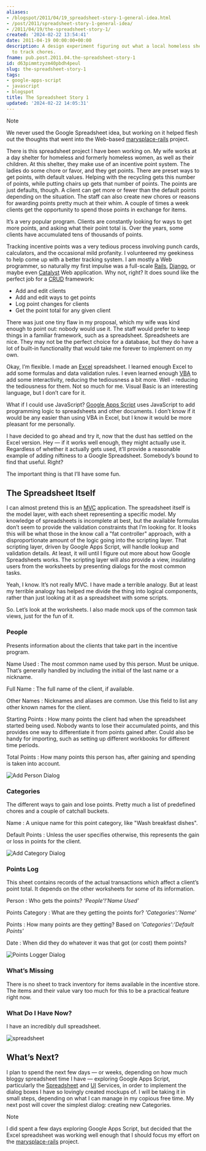 ```yaml
---
aliases:
- /blogspot/2011/04/19_spreadsheet-story-1-general-idea.html
- /post/2011/spreadsheet-story-1-general-idea/
- /2011/04/19/the-spreadsheet-story-1/
created: '2024-02-22 13:54:41'
date: 2011-04-19 00:00:00+00:00
description: A design experiment figuring out what a local homeless shelter needs
  to track chores.
fname: pub.post.2011.04.the-spreadsheet-story-1
id: d63pimmtzyzm40pbdh4peul
slug: the-spreadsheet-story-1
tags:
- google-apps-script
- javascript
- blogspot
title: The Spreadsheet Story 1
updated: '2024-02-22 14:05:31'
---
```


> [!NOTE]
> We never used the Google Spreadsheet idea, but working on it helped flesh out the thoughts that went into the Web-based [marysplace-rails](https://github.com/brianwisti/marysplace-rails) project.

There is this spreadsheet project I have been working on. My wife works at a day shelter for homeless and formerly homeless women, as well as their children. At this shelter, they make use of an incentive point system. The ladies do some chore or favor, and they get points. There are preset ways to get points, with default values. Helping with the recycling gets this number of points, while putting chairs up gets that number of points. The points are just defaults, though. A client can get more or fewer than the default points depending on the situation. The staff can also create new chores or reasons for awarding points pretty much at their whim. A couple of times a week clients get the opportunity to spend those points in exchange for items.

It’s a very popular program. Clients are constantly looking for ways to get more points, and asking what their point total is. Over the years, some clients have accumulated tens of thousands of points.

Tracking incentive points was a very tedious process involving punch cards, calculators, and the occasional mild profanity. I volunteered my geekiness to help come up with a better tracking system. I am mostly a Web programmer, so naturally my first impulse was a full-scale [Rails](http://rubyonrails.org), [Django](http://www.djangoproject.com), or maybe even [Catalyst](http://www.catalystframework.org) Web application. Why not, right? It does sound like the perfect job for a [CRUD](http://en.wikipedia.org/wiki/Create,_read,_update_and_delete) framework:

- Add and edit clients
- Add and edit ways to get points
- Log point changes for clients
- Get the point total for any given client

There was just one tiny flaw in my proposal, which my wife was kind enough to point out: nobody would use it. The staff would prefer to keep things in a familiar framework, such as a spreadsheet. Spreadsheets are nice. They may not be the perfect choice for a database, but they do have a lot of built-in functionality that would take me forever to implement on my own.

Okay, I’m flexible. I made an [Excel](http://office.microsoft.com/excel/) spreadsheet. I learned enough Excel to add some formulas and data validation rules. I even learned enough [VBA](http://en.wikipedia.org/wiki/Visual_Basic_for_Applications) to add some interactivity, reducing the tediousness a bit more. Well - reducing the tediousness for them. Not so much for me. Visual Basic is an interesting language, but I don’t care for it.

What if I could use JavaScript? [Google Apps Script](http://code.google.com/googleapps/appsscript/) uses JavaScript to add programming logic to spreadsheets and other documents. I don’t know if it would be any easier than using VBA in Excel, but I know it would be more pleasant for me personally.

I have decided to go ahead and try it, now that the dust has settled on the Excel version. Hey — if it works well enough, they might actually use it. Regardless of whether it actually gets used, it’ll provide a reasonable example of adding niftiness to a Google Spreadsheet. Somebody’s bound to find that useful. Right?

The important thing is that I’ll have some fun.

## The Spreadsheet Itself

I can almost pretend this is an [MVC](https://en.wikipedia.org/wiki/Model%E2%80%93view%E2%80%93controller) application. The spreadsheet itself is the model layer, with each sheet representing a specific model. My knowledge of spreadsheets is incomplete at best, but the available formulas don’t seem to provide the validation constraints that I’m looking for. It looks this will be what those in the know call a "fat controller" approach, with a disproportionate amount of the logic going into the scripting layer. That scripting layer, driven by Google Apps Script, will handle lookup and validation details. At least, it will until I figure out more about how Google Spreadsheets works. The scripting layer will also provide a view, insulating users from the worksheets by presenting dialogs for the most common tasks.

Yeah, I know. It’s not really MVC. I have made a terrible analogy. But at least my terrible analogy has helped me divide the thing into logical components, rather than just looking at it as a spreadsheet with some scripts.

So. Let’s look at the worksheets. I also made mock ups of the common task views, just for the fun of it.

### People

Presents information about the clients that take part in the incentive program.

Name Used
: The most common name used by this person. Must be unique. That’s generally handled by including the initial of the last name or a nickname.

Full Name
: The full name of the client, if available.

Other Names
: Nicknames and aliases are common. Use this field to list any other known names for the client.

Starting Points
: How many points the client had when the spreadsheet started being used. Nobody wants to lose their accumulated points, and this provides one way to differentiate it from points gained after. Could also be handy for importing, such as setting up different workbooks for different time periods.

Total Points
: How many points this person has, after gaining and spending is taken into account.

![Add Person Dialog](assets/img/2011/NewPersonDialog.png)

### Categories

The different ways to gain and lose points. Pretty much a list of predefined chores and a couple of catchall buckets.

Name
: A unique name for this point category, like "Wash breakfast dishes".

Default Points
: Unless the user specifies otherwise, this represents the gain or loss in points for the client.

![Add Category Dialog](assets/img/2011/NewCategoryDialog.png)

### Points Log

This sheet contains records of the actual transactions which affect a client’s point total. It depends on the other worksheets for some of its information.

Person
: Who gets the points? *'People'\!'Name Used'*

Points Category
: What are they getting the points for? *'Categories':'Name'*

Points
: How many points are they getting? Based on *'Categories':'Default
  Points'*

Date
: When did they do whatever it was that got (or cost) them points?

![Points Logger Dialog](assets/img/2011/PointsLoggerDialog.png)

### What’s Missing

There is no sheet to track inventory for items available in the incentive store. The items and their value vary too much for this to be a practical feature right now.

### What Do I Have Now?

I have an incredibly dull spreadsheet.

![spreadsheet](assets/img/2011/spreadsheet-01.png)

## What’s Next?

I plan to spend the next few days — or weeks, depending on how much bloggy spreadsheet time I have — exploring Google Apps Script, particularly the [Spreadsheet](http://code.google.com/googleapps/appsscript/service_spreadsheet.html) and [UI](http://code.google.com/googleapps/appsscript/service_ui.html) Services, in order to implement the dialog boxes I have so lovingly created mockups of. I will be taking it in small steps, depending on what I can manage in my copious free time. My next post will cover the simplest dialog: creating new Categories.

> [!NOTE]
> I did spent a few days exploring Google Apps Script, but decided that the Excel spreadsheet was working well enough that I should focus my effort on the [marysplace-rails](https://github.com/brianwisti/marysplace-rails) project.